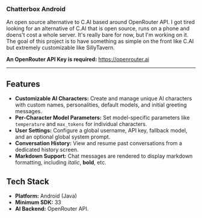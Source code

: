 ### Chatterbox Android

An open source alternative to C.AI based around OpenRouter API. I got tired looking for an alternative of C.AI that is open source, runs on a phone and doens't cost a whole server. It's really bare for now, but I'm working on it. The goal of this project is to have something as simple on the front like C.AI but extremely customizable like SillyTavern.

**An OpenRouter API Key is required:** https://openrouter.ai

---

## Features

* **Customizable AI Characters:** Create and manage unique AI characters with custom names, personalities, default models, and initial greeting messages.
* **Per-Character Model Parameters:** Set model-specific parameters like `temperature` and `max_tokens` for individual characters.
* **User Settings:** Configure a global username, API key, fallback model, and an optional global system prompt.
* **Conversation History:** View and resume past conversations from a dedicated history screen.
* **Markdown Support:** Chat messages are rendered to display markdown formatting, including *italic*, **bold**, etc.

## Tech Stack

* **Platform:** Android (Java)
* **Minimum SDK:** 33
* **AI Backend:** OpenRouter API.
